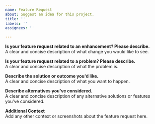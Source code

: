 ```yaml
---
name: Feature Request
about: Suggest an idea for this project.
title: ''
labels: ''
assignees: ''

---
```


**Is your feature request related to an enhancement? Please describe.**<br/>
A clear and concise description of what change you would like to see.

**Is your feature request related to a problem? Please describe.**<br/>
A clear and concise description of what the problem is. 

**Describe the solution or outcome you'd like.**<br/>
A clear and concise description of what you want to happen.

**Describe alternatives you've considered.**<br/>
A clear and concise description of any alternative solutions or features you've considered.

**Additional Context**<br/>
Add any other context or screenshots about the feature request here.
